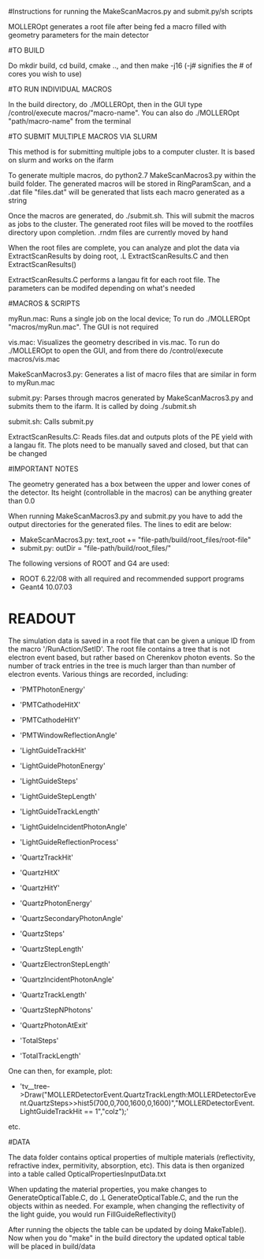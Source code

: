 #Instructions for running the MakeScanMacros.py and submit.py/sh scripts

MOLLEROpt generates a root file after being fed a macro filled with geometry parameters for the main detector

#TO BUILD

Do mkdir build, cd build, cmake .., and then make -j16 (-j# signifies the # of cores you wish to use)

#TO RUN INDIVIDUAL MACROS

In the build directory, do ./MOLLEROpt, then in the GUI type /control/execute macros/"macro-name". You can also do ./MOLLEROpt "path/macro-name" from the terminal

#TO SUBMIT MULTIPLE MACROS VIA SLURM

This method is for submitting multiple jobs to a computer cluster. It is based on slurm and works on the ifarm

To generate multiple macros, do python2.7 MakeScanMacros3.py within the build folder. The generated macros will be stored in RingParamScan, and a .dat file "files.dat" will be generated that lists each macro generated as a string

Once the macros are generated, do ./submit.sh. This will submit the macros as jobs to the cluster. The generated root files will be moved to the rootfiles directory upon completion. .rndm files are currently moved by hand

When the root files are complete, you can analyze and plot the data via ExtractScanResults by doing root, .L ExtractScanResults.C and then ExtractScanResults()

ExtractScanResults.C performs a langau fit for each root file. The parameters can be modifed depending on what's needed

#MACROS & SCRIPTS

myRun.mac: Runs a single job on the local device; To run do ./MOLLEROpt "macros/myRun.mac". The GUI is not required

vis.mac: Visualizes the geometry described in vis.mac. To run do ./MOLLEROpt to open the GUI, and from there do /control/execute macros/vis.mac

MakeScanMacros3.py: Generates a list of macro files that are similar in form to myRun.mac

submit.py: Parses through macros generated by MakeScanMacros3.py and submits them to the ifarm. It is called by doing ./submit.sh

submit.sh: Calls submit.py

ExtractScanResults.C: Reads files.dat and outputs plots of the PE yield with a langau fit. The plots need to be manually saved and closed, but that can be changed

#IMPORTANT NOTES

The geometry generated has a box between the upper and lower cones of the detector. Its height (controllable in the macros) can be anything greater than 0.0

When running MakeScanMacros3.py and submit.py you have to add the output directories for the generated files. The lines to edit are below:
* MakeScanMacros3.py: text_root += "file-path/build/root_files/root-file"
* submit.py: outDir = "file-path/build/root_files/"

The following versions of ROOT and G4 are used:
* ROOT 6.22/08 with all required and recommended support programs
* Geant4 10.07.03


# READOUT

The simulation data is saved in a root file that can be given a unique ID from the macro '/RunAction/SetID'. The root file contains a tree that is not electron event based, but rather based on Cherenkov photon events. So the number of track entries in the tree is much larger than than number of electron events. Various things are recorded, including:

  * 'PMTPhotonEnergy'
  * 'PMTCathodeHitX'
  * 'PMTCathodeHitY'
  * 'PMTWindowReflectionAngle'
  
  * 'LightGuideTrackHit'
  * 'LightGuidePhotonEnergy'
  * 'LightGuideSteps'
  * 'LightGuideStepLength'
  * 'LightGuideTrackLength'
  * 'LightGuideIncidentPhotonAngle'
  * 'LightGuideReflectionProcess'

  * 'QuartzTrackHit'
  * 'QuartzHitX'
  * 'QuartzHitY'

  * 'QuartzPhotonEnergy'
  * 'QuartzSecondaryPhotonAngle'
  * 'QuartzSteps'
  * 'QuartzStepLength'
  * 'QuartzElectronStepLength'
  * 'QuartzIncidentPhotonAngle'
  * 'QuartzTrackLength'
  * 'QuartzStepNPhotons'
  * 'QuartzPhotonAtExit'

  * 'TotalSteps'
  * 'TotalTrackLength'

One can then, for example, plot:

  * 'tv__tree->Draw("MOLLERDetectorEvent.QuartzTrackLength:MOLLERDetectorEvent.QuartzSteps>>hist5(700,0,700,1600,0,1600)","MOLLERDetectorEvent.LightGuideTrackHit == 1","colz");'

etc.

#DATA

The data folder contains optical properties of multiple materials (reflectivity, refractive index, permitivity, absorption, etc). This data is then organized into a table called OpticalPropertiesInputData.txt

When updating the material properties, you make changes to GenerateOpticalTable.C, do .L GenerateOpticalTable.C, and the run the objects within as needed. For example,  when changing the reflectivity of the light guide, you would run FillGuideReflectivity()

After running the objects the table can be updated by doing MakeTable(). Now when you do "make" in the build directory the updated optical table will be placed in build/data
